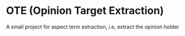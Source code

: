 # OTE (Opinion Target Extraction)
A small project for aspect term extraction, i.e, extract the opinion holder
